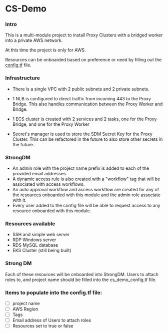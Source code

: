 # CS-Demo

### Intro

This is a multi-module project to install Proxy Clusters with a bridged worker into a private AWS network.

At this time the project is only for AWS.

Resources can be onboarded based on preference or need by filling out the [config.tf](./config.tf) file.

### Infrastructure

- There is a single VPC with 2 public subnets and 2 private subnets.
- 1 NLB is configured to direct traffic from incoming 443 to the Proxy Bridge. This also handles communication between the Proxy Worker and Bridge.
- 1 ECS cluster is created with 2 services and 2 tasks, one for the Proxy Bridge, and one for the Proxy Worker

- Secret's manager is used to store the SDM Secret Key for the Proxy Cluster. This can be refactored in the future to also store other secrets in the future.

### StrongDM

- An admin role with the project name prefix is added to each of the provided email addresses.
- A dynamic access rule is also created with a "workflow" tag that will be associated with access workflows.
- An auto approval workflow and access workflow are created for any of the resources onboarded with this module and the admin role associate with it.
- Every user added to the config file will be able to request access to any resource onboarded with this module.

### Resources available

- SSH and simple web server
- RDP Windows server
- RDS MySQL database
- EKS Cluster (still being built)

### Strong DM

Each of these resources will be onboarded into StrongDM. Users to attach roles to, and project name should be filled into the cs_demo_config.tf file.

### Items to populate into the config.tf file:

- [ ] project name
- [ ] AWS Region
- [ ] Tags
- [ ] Email address of Users to attach roles
- [ ] Resources set to true or false
